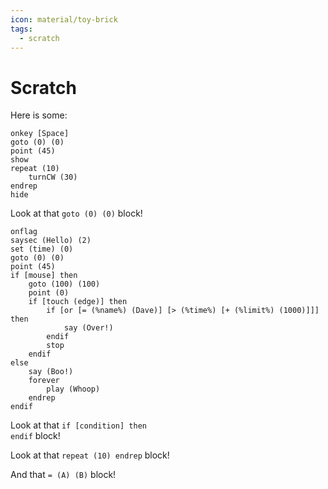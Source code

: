 ```yaml
---
icon: material/toy-brick
tags:
  - scratch
---
```


# Scratch

Here is some:

```scratch { .no-copy }
onkey [Space]
goto (0) (0)
point (45)
show
repeat (10)
    turnCW (30)
endrep
hide
```

Look at that <code class="language-scratch">goto (0) (0)</code> block!

```scratch { .no-copy }
onflag
saysec (Hello) (2)
set (time) (0)
goto (0) (0)
point (45)
if [mouse] then
    goto (100) (100)
    point (0)
    if [touch (edge)] then
        if [or [= (%name%) (Dave)] [> (%time%) [+ (%limit%) (1000)]]] then
            say (Over!)
        endif
        stop
    endif
else
    say (Boo!)
    forever
        play (Whoop)
    endrep
endif
```
Look at that <code class="language-scratch">if [condition] then
endif</code> block!

Look at that <code class="language-scratch">repeat (10)
endrep</code> block!

And that <code class="language-scratch">= (A) (B)</code> block!




